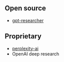 ## Open source
- [gpt-researcher](../tools/gpt-researcher.md)
## Proprietary
- [perplexity-ai](../tools/perplexity-ai.md)
- OpenAI deep research
